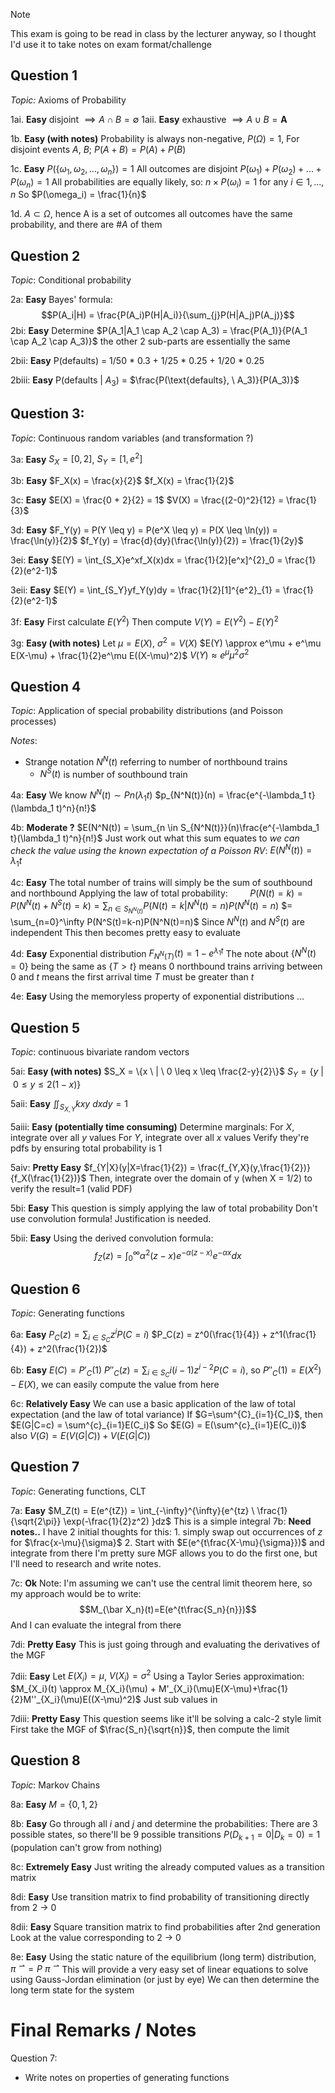 
>[!note]
>This exam is going to be read in class by the lecturer anyway, so I thought I'd use it to take notes on exam format/challenge


## Question 1
*Topic:* Axioms of Probability

1ai. **Easy**
	disjoint $\implies A \cap B = \emptyset$ 
1aii. **Easy**
	exhaustive $\implies A \cup B = \textbf{A}$ 

1b. **Easy (with notes)**
	Probability is always non-negative, $P(\Omega) = 1$, For disjoint events $A$, $B$; $P(A+B) = P(A) + P(B)$

1c. **Easy**
	$P(\{\omega_1, \omega_2, ..., \omega_n\}) = 1$
	All outcomes are disjoint
	$P(\omega_1) + P(\omega_2) + ... + P(\omega_n) = 1$
	All probabilities are equally likely, so:
	$n\times P(\omega_i) = 1 \text{ for any } i \in 1,...,n$
	So
	$P(\omega_i) = \frac{1}{n}$

1d.
	$A \subset \Omega$, hence A is a set of outcomes
	all outcomes have the same probability, and there are $\#A$ of them


## Question 2
*Topic*: Conditional probability 

2a: **Easy**
	Bayes' formula:
	$$P(A_i|H) = \frac{P(A_i)P(H|A_i)}{\sum_{j}P(H|A_j)P(A_j)}$$
2bi: **Easy**
	Determine $P(A_1|A_1 \cap A_2 \cap A_3) = \frac{P(A_1)}{P(A_1 \cap A_2 \cap A_3)}$
	the other 2 sub-parts are essentially the same

2bii: **Easy**
	P(defaults) = 1/50 * 0.3 + 1/25 * 0.25 + 1/20 * 0.25

2biii: **Easy**
	P(defaults | $A_3$) = $\frac{P(\text{defaults}, \ A_3)}{P(A_3)}$


## Question 3:
*Topic*: Continuous random variables (and transformation ?)

3a: **Easy**
	$S_X = [0, 2]$, $S_Y = [1, e^2]$

3b: **Easy**
	$F_X(x) = \frac{x}{2}$
	$f_X(x) = \frac{1}{2}$

3c: **Easy**
	$E(X) = \frac{0 + 2}{2} = 1$
	$V(X) = \frac{(2-0)^2}{12} = \frac{1}{3}$

3d: **Easy**
	$F_Y(y) = P(Y \leq y) = P(e^X \leq y) = P(X \leq \ln(y)) = \frac{\ln(y)}{2}$
	$f_Y(y) = \frac{d}{dy}(\frac{\ln(y)}{2}) = \frac{1}{2y}$

3ei: **Easy**
	$E(Y) = \int_{S_X}e^xf_X(x)dx = \frac{1}{2}[e^x]^{2}_0 = \frac{1}{2}(e^2-1)$

3eii: **Easy**
	$E(Y) = \int_{S_Y}yf_Y(y)dy = \frac{1}{2}[1]^{e^2}_{1} = \frac{1}{2}(e^2-1)$

3f: **Easy**
	First calculate $E(Y^2)$
	Then compute $V(Y) = E(Y^2) - E(Y)^2$

3g: **Easy (with notes)**
	Let $\mu = E(X)$, $\sigma^2 = V(X)$
	$E(Y) \approx e^\mu + e^\mu E(X-\mu) + \frac{1}{2}e^\mu E((X-\mu)^2)$
	$V(Y) \approx e^\mu \mu^2 \sigma^2$


## Question 4
*Topic*: Application of special probability distributions (and Poisson processes)

*Notes*:
- Strange notation $N^N(t)$ referring to number of northbound trains
	- $N^S(t)$ is number of southbound train

4a: **Easy**
	We know $N^N(t) \sim Pn(\lambda_1 t)$
	$p_{N^N(t)}(n) = \frac{e^{-\lambda_1 t}(\lambda_1 t)^n}{n!}$

4b: **Moderate ?**
	$E(N^N(t)) = \sum_{n \in S_{N^N(t)}}(n)\frac{e^{-\lambda_1 t}(\lambda_1 t)^n}{n!}$
	Just work out what this sum equates to
	*we can check the value using the known expectation of a Poisson RV*: $E(N^N(t)) = \lambda_1 t$

4c: **Easy**
	The total number of trains will simply be the sum of southbound and northbound
	Applying the law of total probability:
$\ \ \  \ \ \ \ \ P(N(t) = k) = P(N^N(t) + N^S(t) = k) = \sum_{n \in S_{N^N(t)}}P(N(t) = k | N^N(t) = n)P(N^N(t) = n)$
	$= \sum_{n=0}^\infty P(N^S(t)=k-n)P(N^N(t)=n)$ 
	Since $N^N(t)$ and $N^S(t)$ are independent
	This then becomes pretty easy to evaluate

4d: **Easy**
	Exponential distribution
	$F_{N^N(T)}(t) = 1-e^{\lambda_1 t}$
	The note about $\{N^N(t) = 0\}$ being the same as $\{T > t\}$ means 0 northbound trains arriving between $0$ and $t$ means the first arrival time $T$ must be greater than $t$

4e: **Easy**
	Using the memoryless property of exponential distributions
	...

## Question 5
*Topic*: continuous bivariate random vectors

5ai: **Easy (with notes)** 
	$S_X = \{x \ | \ 0 \leq x \leq \frac{2-y}{2}\}$
	$S_Y = \{y \ | \ 0 \leq y \leq 2(1-x)\}$

5aii:  **Easy**
	$\iint_{S_{X,Y}}kxy \ dxdy = 1$

5aiii: **Easy (potentially time consuming)**
	Determine marginals:
	For $X$, integrate over all $y$ values
	For $Y$, integrate over all $x$ values
	Verify they're pdfs by ensuring total probability is 1

5aiv: **Pretty Easy**
	$f_{Y|X}(y|X=\frac{1}{2}) = \frac{f_{Y,X}(y,\frac{1}{2})}{f_X(\frac{1}{2})}$
	Then, integrate over the domain of y (when X = 1/2) to verify the result=1 (valid PDF)

5bi: **Easy**
	This question is simply applying the law of total probability 
	Don't use convolution formula! Justification is needed.

5bii: **Easy**
	Using the derived convolution formula:
$$f_Z(z) = \int_{0}^{\infty}{ \alpha^2(z-x)e^{-\alpha (z-x)} e^{-\alpha x} }dx$$

## Question 6
*Topic*: Generating functions

6a: **Easy**
	$P_C(z) = \sum_{i \in S_C}{z^i P(C=i)}$
	$P_C(z) = z^0(\frac{1}{4}) + z^1(\frac{1}{4}) + z^2(\frac{1}{2})$

6b: **Easy**
	$E(C) = P'_C(1)$
	$P''_C(z) = \sum_{i \in S_C}i(i-1)z^{i-2}P(C=i)$, so $P''_C(1)=E(X^2)-E(X)$, we can easily compute the value from here

6c: **Relatively Easy**
	We can use a basic application of the law of total expectation
	(and the law of total variance)
	If $G=\sum^{C}_{i=1}{C_I}$, then $E(G|C=c) = \sum^{c}_{i=1}E(C_i)$
	So $E(G) = E(\sum^{c}_{i=1}E(C_i))$
	also
	$V(G) = E(V(G|C))+V(E(G|C))$

## Question 7
*Topic*: Generating functions, CLT

7a: **Easy**
	$M_Z(t) = E(e^{tZ}) = \int_{-\infty}^{\infty}{e^{tz} \ \frac{1}{\sqrt{2\pi}} \exp(-\frac{1}{2}z^2) }dz$
	This is a simple integral
7b: **Need notes..**
	I have 2 initial thoughts for this:
	1. simply swap out occurrences of $z$ for $\frac{x-\mu}{\sigma}$
	2. Start with $E(e^{t\frac{X-\mu}{\sigma}})$ and integrate from there
	I'm pretty sure MGF allows you to do the first one, but I'll need to research and write notes.

7c: **Ok**
	Note: I'm assuming we can't use the central limit theorem here, 
	so my approach would be to write: 
	$$M_{\bar X_n}(t)=E(e^{t\frac{S_n}{n}})$$
	And I can evaluate the integral from there

7di: **Pretty Easy**
	This is just going through and evaluating the derivatives of the MGF

7dii: **Easy**
	Let $E(X_i)=\mu$, $V(X_i)=\sigma^2$
	Using a Taylor Series approximation:
	$M_{X_i}(t) \approx M_{X_i}(\mu) + M'_{X_i}(\mu)E(X-\mu)+\frac{1}{2}M''_{X_i}(\mu)E((X-\mu)^2)$
	Just sub values in

7diii: **Pretty Easy**
	This question seems like it'll be solving a calc-2 style limit
	First take the MGF of $\frac{S_n}{\sqrt{n}}$, then compute the limit

## Question 8
*Topic*: Markov Chains

8a: **Easy**
	$M = \{0, 1, 2\}$

8b: **Easy**
	Go through all $i$ and $j$ and determine the probabilities:
	There are 3 possible states, so there'll be 9 possible transitions
	$P(D_{k+1}=0|D_k=0) = 1$ (population can't grow from nothing)
	
8c: **Extremely Easy**
	Just writing the already computed values as a transition matrix

8di: **Easy**
	Use transition matrix to find probability of transitioning directly from 2 $\to$ 0

8dii: **Easy**
	Square transition matrix to find probabilities after 2nd generation
	Look at the value corresponding to 2 $\to$ 0

8e: **Easy**
	Using the static nature of the equilibrium (long term) distribution,
	$\pi \! \! \! \! ^\rightharpoonup = P \ \pi \! \! \! \! ^\rightharpoonup$
	This will provide a very easy set of linear equations to solve using Gauss-Jordan elimination (or just by eye)
	We can then determine the long term state for the system





# Final Remarks / Notes

Question 7:
- Write notes on properties of generating functions
